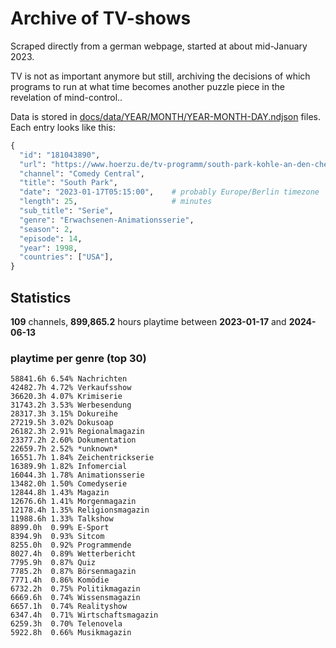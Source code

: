# Archive of TV-shows

Scraped directly from a german webpage, started at about mid-January 2023.

TV is not as important anymore but still, archiving the decisions of which programs to run at what time
becomes another puzzle piece in the revelation of mind-control.. 

Data is stored in [docs/data/YEAR/MONTH/YEAR-MONTH-DAY.ndjson](docs/data/) files. 
Each entry looks like this:

```python
{
  "id": "181043890", 
  "url": "https://www.hoerzu.de/tv-programm/south-park-kohle-an-den-chefkoch/bid_181043890/", 
  "channel": "Comedy Central", 
  "title": "South Park", 
  "date": "2023-01-17T05:15:00",    # probably Europe/Berlin timezone 
  "length": 25,                     # minutes 
  "sub_title": "Serie", 
  "genre": "Erwachsenen-Animationsserie", 
  "season": 2, 
  "episode": 14, 
  "year": 1998, 
  "countries": ["USA"],
}
```

## Statistics

**109** channels, **899,865.2** hours playtime between **2023-01-17** and **2024-06-13**


### playtime per genre (top 30)

    58841.6h 6.54% Nachrichten
    42482.7h 4.72% Verkaufsshow
    36620.3h 4.07% Krimiserie
    31743.2h 3.53% Werbesendung
    28317.3h 3.15% Dokureihe
    27219.5h 3.02% Dokusoap
    26182.3h 2.91% Regionalmagazin
    23377.2h 2.60% Dokumentation
    22659.7h 2.52% *unknown*
    16551.7h 1.84% Zeichentrickserie
    16389.9h 1.82% Infomercial
    16044.3h 1.78% Animationsserie
    13482.0h 1.50% Comedyserie
    12844.8h 1.43% Magazin
    12676.6h 1.41% Morgenmagazin
    12178.4h 1.35% Religionsmagazin
    11988.6h 1.33% Talkshow
    8899.0h  0.99% E-Sport
    8394.9h  0.93% Sitcom
    8255.0h  0.92% Programmende
    8027.4h  0.89% Wetterbericht
    7795.9h  0.87% Quiz
    7785.2h  0.87% Börsenmagazin
    7771.4h  0.86% Komödie
    6732.2h  0.75% Politikmagazin
    6669.6h  0.74% Wissensmagazin
    6657.1h  0.74% Realityshow
    6347.4h  0.71% Wirtschaftsmagazin
    6259.3h  0.70% Telenovela
    5922.8h  0.66% Musikmagazin
